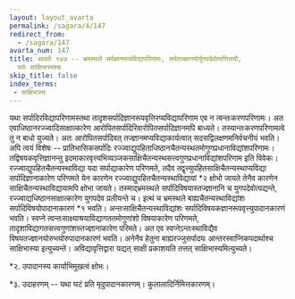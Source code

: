 ```yaml
---
layout: layout_avarta
permalink: /sagara/4/147
redirect_from:
  - /sagara/147
avarta_num: 147
title: आवर्तः १४७ -- भ्रमस्थले सर्पज्ञानमप्यविद्यापरिणामः, सर्पतज्ज्ञानयोर्युगपदेवोत्पत्तिलयौ,
  सर्पः साक्षिभास्यश्च
skip_title: false
index_terms: 
 - साक्षिभास्यः
---
```


यथा सर्पादिरविद्यापरिणामस्तथा तादृशसर्पादिज्ञानरूपवृत्तिरप्यविद्यापरिणाम एव न त्वन्तःकरणपरिणामः। अत एवाधिष्ठानरज्ज्वादिसाक्षात्कारेण आरोपितसर्पादिरिवारोपितसर्पादिज्ञानमपि बाध्यते। तस्यान्तःकरणपरिणामत्वे तु न
बाधो युज्यते। अतः आरोपितसर्पादिवत् तज्ज्ञानमप्यविद्याकार्यत्वात् सदसद्विलक्षणमनिर्वचनीयं भवति। अपि त्वयं विशेषः -- प्रातिभासिकसर्पादिः
रज्ज्वाद्युपहिताधिष्ठानचैतन्यस्थतमोगुणप्रधानाविद्यांशपरिणामः। तद्विषयकवृत्तिज्ञानन्तु इदमाकारवृत्त्यभिव्यञ्जकसाक्षिचैतन्यस्थसत्त्वगुणप्रधानाविद्यांशपरिणाम
इति विवेकः। रज्ज्वाद्युपहितचैतन्यस्थाविद्या यदा सर्पाद्याकारेण परिणमते,
तदैव तद्वृत्त्युपहितसाक्षिचैतन्यस्थाप्यविद्या सर्पादिज्ञानाकारेण परिणमते
येन कारणेन रज्ज्वाद्युपहितचैतन्यस्थाविद्यायां *२ क्षोभो जायते तेनैव कारणेन
साक्षिचैतन्यस्थाविद्यायामपि क्षोभा जायते। तस्माद्भ्रमस्थले सर्पादिविषयास्तज्ज्ञानानि च युगपदेवोत्पद्यन्ते, रज्ज्वाद्यधिष्ठानसाक्षात्कारेण युगपदेव
प्रलीयन्ते च। इत्थं च भ्रमस्थले बाह्यचैतन्यस्थाविद्यांशः सर्पादिविषयोपादानाकारणं *१ भवति। अन्तःसाक्षिचैतन्यस्थाविद्यांशः सर्पादिविषयकज्ञानरूपवृत्त्युपादानकारणं भवति। स्वप्ने त्वन्तःसाक्ष्याश्रयाविद्यागततमोगुणांशो
विषयाकारेण परिणमते, तादृशाविद्यागतसत्त्वगुणांशस्तज्ज्ञानाकारेण परिमते।
अत एव स्वप्नेऽन्तःस्थाविद्यैव विषयतज्ज्ञानयोरुभयोरुपादानकारणं
भवति। अनेनैव हेतुना बाह्यरज्जुसर्पादयः आन्तरस्वाप्निकपदार्थाश्च साक्षिभास्या
इत्युच्यन्ते। अविद्यावृत्तिद्वारा यद्यत् साक्षी प्रकाशयति तत्तत् साक्षिभास्यमित्युच्यते।

<div class="footnote" markdown="1">
*२. उपादानस्य कार्याभिमुखत्वं क्षोभः।

*३. उदाहरणम् -- यथा घटं प्रति मृदुपादानकारणम्। कुलालादिर्निमित्तकारणम्।
</div>